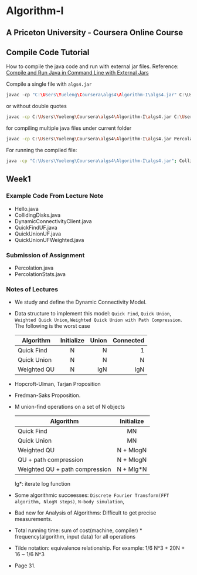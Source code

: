 # Algorithm-I

## A Priceton University - Coursera Online Course

## Compile Code Tutorial

How to compile the java code and run with external jar files.
Reference: [Compile and Run Java in Command Line with External Jars](https://www.programcreek.com/2014/01/compile-and-run-java-in-command-line-with-external-jars/)

Compile a single file with `algs4.jar`

```java
javac -cp "C:\Users\Yueleng\Coursera\algs4\Algorithm-I\algs4.jar" C:\Users\Yueleng\Coursera\algs4\Algorithm-I\Week1\ExampleCode\CollidingDisks.java
```

or without double quotes

```bash
javac -cp C:\Users\Yueleng\Coursera\algs4\Algorithm-I\algs4.jar C:\Users\Yueleng\Coursera\algs4\Algorithm-I\Week1\ExampleCode\CollidingDisks.java
```

for compiling multiple java files under current folder

```bash
javac -cp C:\Users\Yueleng\Coursera\algs4\Algorithm-I\algs4.jar Percolation.java PercolationStats.java
```

For running the compiled file:

```bash
java -cp "C:\Users\Yueleng\Coursera\algs4\Algorithm-I\algs4.jar"; CollidingDisks 8
```

## Week1

### Example Code From Lecture Note
  
* Hello.java
* CollidingDisks.java
* DynamicConnectivityClient.java
* QuickFindUF.java
* QuickUnionUF.java
* QuickUnionUFWeighted.java

### Submission of Assignment

* Percolation.java
* PercolationStats.java

### Notes of Lectures

* We study and define the Dynamic Connectivity Model.

* Data structure to implement this model: `Quick Find`, `Quick Union`, `Weighted Quick Union`, `Weighted Quick Union with Path Compression`. The following is the worst case

    | Algorithm        | Initialize           | Union  | Connected |
    | ------------- |:-------------:| -----:|-----: |
    | Quick Find      | N | N | 1|
    | Quick Union      |  N     |   N | N |
    | Weighted QU  |   N    |  lgN  | lgN |

* Hopcroft-Ulman, Tarjan Proposition
* Fredman-Saks Proposition.

* M union-find operations on a set of N objects

    | Algorithm        | Initialize   |
    | ------------- |:-------------:|
    | Quick Find      | MN |
    | Quick Union      | MN |
    | Weighted QU  |   N + MlogN  |
    | QU + path compression  |   N + MlogN  |
    | Weighted QU + path compression  |   N + Mlg*N  |

    lg*: iterate log function

* Some algorithmic succeesses: `Discrete Fourier Transform(FFT algorithm, NlogN steps)`, `N-body simulation`, 

* Bad new for Analysis of Algorithms: Difficult to get precise measurements.

* Total running time: sum of cost(machine, compiler) * frequency(algorithm, input data) for all operations

* Tilde notation: equivalence relationship. For example: 1/6 N^3 + 20N + 16 ~ 1/6 N^3

* Page 31.
